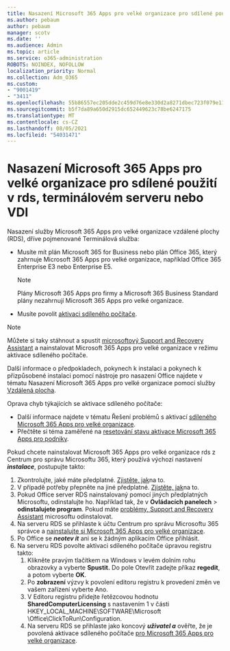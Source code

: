 ```yaml
---
title: Nasazení Microsoft 365 Apps pro velké organizace pro sdílené použití v rds, terminálovém serveru nebo VDI
ms.author: pebaum
author: pebaum
manager: scotv
ms.date: ''
ms.audience: Admin
ms.topic: article
ms.service: o365-administration
ROBOTS: NOINDEX, NOFOLLOW
localization_priority: Normal
ms.collection: Adm_O365
ms.custom:
- "9001419"
- "3411"
ms.openlocfilehash: 55b86557ec205dde2c459d76e8e330d2a8271dbec723f079e119ebe409b41c3f
ms.sourcegitcommit: b5f7da89a650d2915dc652449623c78be6247175
ms.translationtype: MT
ms.contentlocale: cs-CZ
ms.lasthandoff: 08/05/2021
ms.locfileid: "54031471"
---
```

# <a name="deploying-microsoft-365-apps-for-enterprise-for-shared-use-on-rds-terminal-server-or-vdi"></a>Nasazení Microsoft 365 Apps pro velké organizace pro sdílené použití v rds, terminálovém serveru nebo VDI

Nasazení služby Microsoft 365 Apps pro velké organizace vzdálené plochy (RDS), dříve pojmenované Terminálová služba:

- Musíte mít plán Microsoft 365 for Business nebo plán Office 365, který zahrnuje Microsoft 365 Apps pro velké organizace, například Office 365 Enterprise E3 nebo Enterprise E5.
   > [!NOTE]
   > Plány Microsoft 365 Apps pro firmy a Microsoft 365 Business Standard plány nezahrnují Microsoft 365 Apps pro velké organizace.
- Musíte povolit [aktivaci sdíleného počítače](https://docs.microsoft.com/DeployOffice/overview-shared-computer-activation).

> [!NOTE]
> Můžete si taky stáhnout a spustit [microsoftový Support and Recovery Assistant](https://aka.ms/SaRA_OfficeSCA_M365Portal) a nainstalovat Microsoft 365 Apps pro velké organizace v režimu aktivace sdíleného počítače.

Další informace o předpokladech, pokynech k instalaci a pokynech k přizpůsobené instalaci pomocí nástroje pro nasazení Office najdete v tématu Nasazení Microsoft 365 Apps pro velké organizace pomocí služby [Vzdálená plocha](https://docs.microsoft.com/DeployOffice/deploy-microsoft-365-apps-remote-desktop-services).

Oprava chyb týkajících se aktivace sdíleného počítače:

- Další informace najdete v tématu Řešení problémů s aktivací [sdíleného Microsoft 365 Apps pro velké organizace](https://docs.microsoft.com/DeployOffice/troubleshoot-shared-computer-activation).
- Přečtěte si téma zaměřené na [resetování stavu aktivace Microsoft 365 Apps pro podniky](https://go.microsoft.com/fwlink/?linkid=2109218).

Pokud chcete nainstalovat Microsoft 365 Apps pro velké organizace rds z Centrum pro správu Microsoftu 365, který používá výchozí nastavení ***instalace***, postupujte takto:

1. Zkontrolujte, jaké máte předplatné. [Zjistěte, jak](https://docs.microsoft.com/microsoft-365/admin/admin-overview/what-subscription-do-i-have)na to.
2. V případě potřeby přepněte na jiné předplatné. [Zjistěte, jak](https://docs.microsoft.com/microsoft-365/commerce/subscriptions/switch-to-a-different-plan)na to.
3. Pokud Office server RDS nainstalovaný pomocí jiných předplatných Microsoftu, odinstalujte ho. Například tak, že v **Ovládacích panelech**  >  **odinstalujete program**. Pokud máte [problémy, Support and Recovery Assistant](https://aka.ms/SARA-OfficeUninstall-Alchemy) microsoftu odinstalovat.
4. Na serveru RDS se přihlaste k účtu Centrum pro správu Microsoftu 365 správce a [nainstalujte si Microsoft 365 Apps pro velké organizace](https://portal.office.com/OLS/MySoftware.aspx).
5. Po Office se ***neotev ít*** ani se k žádným aplikacím Office přihlásit.
6. Na serveru RDS povolte aktivaci sdíleného počítače úpravou registru takto:
   1. Klikněte pravým tlačítkem na Windows v levém dolním rohu obrazovky a vyberte **Spustit.** Do pole Otevřít zadejte příkaz **regedit**, a potom vyberte **OK**.
   2. Po **zobrazení** výzvy k povolení editoru registru k provedení změn ve vašem zařízení vyberte Ano.
   3. V Editoru registru přidejte řetězcovou hodnotu **SharedComputerLicensing** s nastavením 1 v části HKEY_LOCAL_MACHINE\SOFTWARE\Microsoft \Office\ClickToRun\Configuration.
   4. Na serveru RDS se přihlaste jako koncový ***uživatel a*** ověřte, že je povolená aktivace sdíleného počítače [pro Microsoft 365 Apps pro velké organizace](https://docs.microsoft.com/DeployOffice/troubleshoot-shared-computer-activation#verify-that-activation-for-microsoft-365-apps-succeeded).
